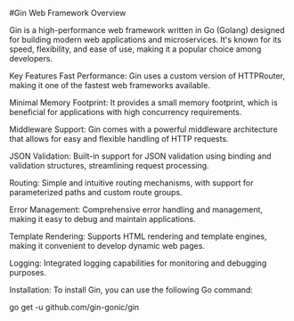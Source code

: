 #Gin Web Framework Overview

Gin is a high-performance web framework written in Go (Golang) designed for building modern web applications and microservices. It's known for its speed, flexibility, and ease of use, making it a popular choice among developers.

Key Features
Fast Performance: Gin uses a custom version of HTTPRouter, making it one of the fastest web frameworks available.

Minimal Memory Footprint: It provides a small memory footprint, which is beneficial for applications with high concurrency requirements.

Middleware Support: Gin comes with a powerful middleware architecture that allows for easy and flexible handling of HTTP requests.

JSON Validation: Built-in support for JSON validation using binding and validation structures, streamlining request processing.

Routing: Simple and intuitive routing mechanisms, with support for parameterized paths and custom route groups.

Error Management: Comprehensive error handling and management, making it easy to debug and maintain applications.

Template Rendering: Supports HTML rendering and template engines, making it convenient to develop dynamic web pages.

Logging: Integrated logging capabilities for monitoring and debugging purposes.


Installation: To install Gin, you can use the following Go command:

go get -u github.com/gin-gonic/gin
